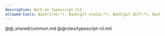 ```yaml
---
description: Work on Typescript CLI
allowed-tools: Bash(tree:*), Bash(git status:*), Bash(git diff:*), Bash(jq:*), Bash(meta-composer:*)
---
```

@@_shared/common.md
@@roles/typescript-cli.md

